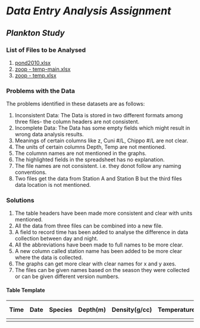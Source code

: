 # _Data Entry Analysis Assignment_
## _Plankton Study_

### List of Files to be Analysed
1. [pond2010.xlsx](https://github.com/vineethreddyramasa/ISQA_8086_Vineeth/blob/master/Data%20Entry%20Analysis/pond2010.xlsx)
2. [zoop - temp-main.xlsx](https://github.com/vineethreddyramasa/ISQA_8086_Vineeth/blob/master/Data%20Entry%20Analysis/zoop%20-%20temp-main.xlsx)
3. [zoop - temp.xlsx](https://github.com/vineethreddyramasa/ISQA_8086_Vineeth/blob/master/Data%20Entry%20Analysis/zoop%20-%20temp.xlsx)

### Problems with the Data
The problems identified in these datasets are as follows:
1. Inconsistent Data: The Data is stored in two different formats among three files- the column headers are not consistent.
2. Incomplete Data: The Data has some empty fields which might result in wrong data analysis results.
3. Meanings of certain columns like z, Cuni #/L, Chippo #/L are not clear.
4. The units of certain columns Depth, Temp are not mentioned.
5. The columnn names are not mentioned in the graphs.
6. The highlighted fields in the spreadsheet has no explanation.
7. The file names are not consistent. i.e. they donot follow any naming conventions.
8. Two files get the data from Station A and Station B but the third files data location is not mentioned.

### Solutions
1. The table headers have been made more consistent and clear with units mentioned.
2. All the data from three files can be combined into a new file.
3. A field to record time has been added to analyse the difference in data collection between day and night.
4. All the abbreviations have been made to full names to be more clear.
5. A new column called station name has been added to be more clear where the data is collected.
6. The graphs can get more clear with clear names for x and y axes.
7. The files can be given names based on the season they were collected or can be given different version numbers.

#### Table Template

| Time | Date | Species | Depth(m) | Density(g/cc) | Temperature(°C) | Colony Size(mm) | Chlorophyll a | Station Name |
|------|------|---------|----------|---------------|-----------------|-----------------|---------------|--------------|
|      |      |         |          |               |                 |                 |               |              |


